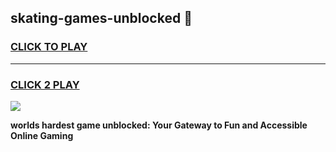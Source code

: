 
## skating-games-unblocked 👋
<h3>
<a href="https://premium.freeplayer.one?title=skating-games-unblocked&ref=14F">CLICK TO PLAY</a></h3>
<hr>

<h3>
<a href="https://premium.freeplayer.one?title=skating-games-unblocked&ref=14F">CLICK 2 PLAY</a>
  
</h3>

<a href="https://premium.freeplayer.one?title=skating-games-unblocked&ref=12F/"><img src="https://clearcache.store/games.png"></a>


**worlds hardest game unblocked: Your Gateway to Fun and Accessible Online Gaming**
